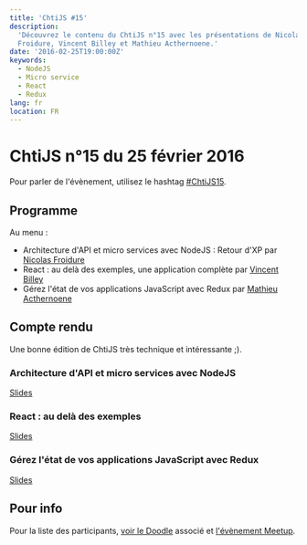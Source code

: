```yaml
---
title: 'ChtiJS #15'
description:
  'Découvrez le contenu du ChtiJS n°15 avec les présentations de Nicolas
  Froidure, Vincent Billey et Mathieu Acthernoene.'
date: '2016-02-25T19:00:00Z'
keywords:
  - NodeJS
  - Micro service
  - React
  - Redux
lang: fr
location: FR
---
```


# ChtiJS n°15 du 25 février 2016

Pour parler de l'évènement, utilisez le hashtag
[#ChtiJS15](https://twitter.com/search?q=%23ChtiJS15&src=hash).

## Programme

Au menu :

- Architecture d'API et micro services avec NodeJS : Retour d'XP par
  [Nicolas Froidure](https://twitter.com/nfroidure)
- React : au delà des exemples, une application complète par
  [Vincent Billey](https://twitter.com/Fenntasy)
- Gérez l'état de vos applications JavaScript avec Redux par
  [Mathieu Acthernoene](https://twitter.com/zoontek)
  
## Compte rendu

Une bonne édition de ChtiJS très technique et intéressante ;).

### Architecture d'API et micro services avec NodeJS

[Slides](http://slides.com/nfroidure/architecture_nodejs_web_services#/)

### React : au delà des exemples

[Slides](http://vincent.billey.me/talks/2016-02-25-react-beyond-examples/#/)

### Gérez l'état de vos applications JavaScript avec Redux

[Slides](http://slides.com/zoontek/redux#/)

## Pour info

Pour la liste des participants,
[voir le Doodle](doodle.com/poll/h9wdwbi3u4eqpmmm) associé et
[l'évènement Meetup](http://www.meetup.com/fr-FR/FranceJS/events/228129845/).
